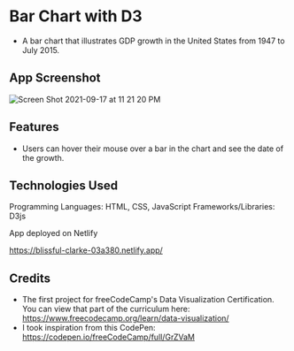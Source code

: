 # Bar Chart with D3

- A bar chart that illustrates GDP growth in the United States from 1947 to July 2015.

## App Screenshot

![Screen Shot 2021-09-17 at 11 21 20 PM](https://user-images.githubusercontent.com/62581000/133870931-5ed4d1b0-5e03-41bd-832d-10626d18cc2d.png)

## Features

- Users can hover their mouse over a bar in the chart and see the date of the growth.

## Technologies Used

Programming Languages: HTML, CSS, JavaScript
Frameworks/Libraries: D3js

App deployed on Netlify

https://blissful-clarke-03a380.netlify.app/

## Credits

- The first project for freeCodeCamp's Data Visualization Certification. You can view that part of the curriculum here: https://www.freecodecamp.org/learn/data-visualization/
- I took inspiration from this CodePen: https://codepen.io/freeCodeCamp/full/GrZVaM